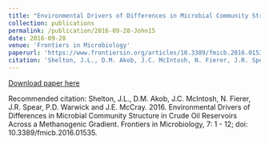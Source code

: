 ```yaml
---
title: "Environmental Drivers of Differences in Microbial Community Structure in Crude Oil Reservoirs Across a Methanogenic Gradient"
collection: publications
permalink: /publication/2016-09-28-John15
date: 2016-09-28
venue: 'Frontiers in Microbiology'
paperurl: 'https://www.frontiersin.org/articles/10.3389/fmicb.2016.01535/full'
citation: 'Shelton, J.L., D.M. Akob, J.C. McIntosh, N. Fierer, J.R. Spear, P.D. Warwick and J.E. McCray.  2016.  Environmental Drivers of Differences in Microbial Community Structure in Crude Oil Reservoirs Across a Methanogenic Gradient.  Frontiers in Microbiology, 7: 1 - 12; doi: 10.3389/fmicb.2016.01535.'
---
```


<a href='https://www.frontiersin.org/articles/10.3389/fmicb.2016.01535/full'>Download paper here</a>

Recommended citation: Shelton, J.L., D.M. Akob, J.C. McIntosh, N. Fierer, J.R. Spear, P.D. Warwick and J.E. McCray.  2016.  Environmental Drivers of Differences in Microbial Community Structure in Crude Oil Reservoirs Across a Methanogenic Gradient.  Frontiers in Microbiology, 7: 1 - 12; doi: 10.3389/fmicb.2016.01535.